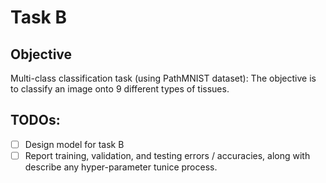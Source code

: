 # Task B

## Objective

Multi-class classification task (using PathMNIST dataset): The objective is
to classify an image onto 9 different types of tissues.

## TODOs:

* [ ] Design model for task B
* [ ] Report training, validation, and testing errors / accuracies, along with describe any hyper-parameter tunice process.
